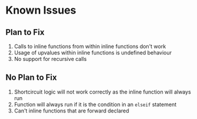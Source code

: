 # Known Issues

## Plan to Fix

1. Calls to inline functions from within inline functions don't work
2. Usage of upvalues within inline functions is undefined behaviour
3. No support for recursive calls

## No Plan to Fix

1. Shortcircuit logic will not work correctly as the inline function will always run
2. Function will always run if it is the condition in an `elseif` statement
3. Can't inline functions that are forward declared